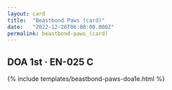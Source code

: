 ```yaml
---
layout: card
title:  "Beastbond Paws (card)"
date:   "2022-12-26T06:00:00.000Z"
permalink: beastbond-paws_(card)
---
```


## DOA 1st &middot; EN-025 C

{% include templates/beastbond-paws-doa1e.html %}
